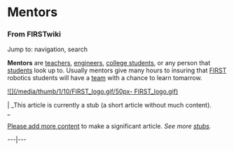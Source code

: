 

# Mentors

### From FIRSTwiki

Jump to: navigation, search

**Mentors** are [teachers](/index.php/Teachers "Teachers" ), [engineers](/index.php/Engineers "Engineers" ), [college students](/index.php/College_students "College students" ), or any person that [students](/index.php/Students "Students" ) look up to. Usually mentors give many hours to insuring that [FIRST](/index.php/FIRST "FIRST" ) robotics students will have a [team](/index.php/Team "Team" ) with a chance to learn tomarrow. 

[![](/media/thumb/1/10/FIRST_logo.gif/50px-
FIRST_logo.gif)](/index.php/Image:FIRST_logo.gif "" )

|  _This article is currently a stub (a short article without much content).  
_

[Please add more
content](http://www.firstwiki.net/index.php?title=Mentors&action=edit
"http://www.firstwiki.net/index.php?title=Mentors&action=edit" ) to make a
significant article. _See more [stubs](/index.php/Special:Shortpages
"Special:Shortpages" )._  
  
---|---  
  
